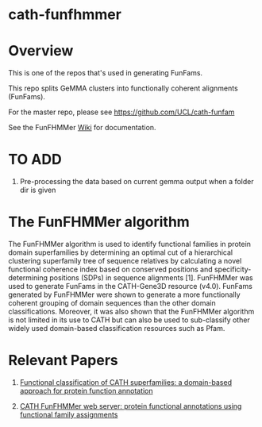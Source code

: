 # cath-funfhmmer

# Overview

This is one of the repos that's used in generating FunFams.

This repo splits GeMMA clusters into functionally coherent alignments (FunFams).

For the master repo, please see https://github.com/UCL/cath-funfam

See the FunFHMMer [Wiki](https://github.com/UCL/cath-funfhmmer/wiki) for documentation.

# TO ADD

1. Pre-processing the data based on current gemma output when a folder dir is given

# The FunFHMMer algorithm

The FunFHMMer algorithm is used to identify functional families in protein domain superfamilies by determining an optimal cut of a hierarchical clustering superfamily tree of sequence relatives by calculating a novel functional coherence index based on conserved positions and specificity-determining positions (SDPs) in sequence alignments [1]. FunFHMMer was used to generate FunFams in the CATH-Gene3D resource (v4.0). FunFams generated by FunFHMMer were shown to generate a more functionally coherent grouping of domain sequences than the other domain classifications. Moreover, it was also shown that the FunFHMMer algorithm is not limited in its use to CATH but can also be used to sub-classify other widely used domain-based classification resources such as Pfam.

# Relevant Papers

1. [Functional classification of CATH superfamilies: a domain-based approach for protein function annotation](https://doi.org/10.1093/bioinformatics/btv398)

2. [CATH FunFHMMer web server: protein functional annotations using functional family assignments](https://doi.org/10.1093/nar/gkv488)
